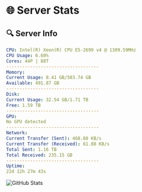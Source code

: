 # 🌐 Server Stats
## 🔍 Server Info
```yaml
CPU: Intel(R) Xeon(R) CPU E5-2699 v4 @ 1309.59MHz
CPU Usage: 6.60%
Cores: 44P | 88T
-----------------------------------
Memory:
Current Usage: 8.41 GB/503.74 GB
Available: 491.87 GB
-----------------------------------
Disk:
Current Usage: 32.54 GB/1.71 TB
Free: 1.59 TB
-----------------------------------
GPU:
No GPU detected
-----------------------------------
Network:
Current Transfer (Sent): 468.08 KB/s
Current Transfer (Received): 61.08 KB/s
Total Sent: 1.16 TB
Total Received: 235.15 GB
-----------------------------------
Uptime:
22d 12h 27m 43s
```
![GitHub Stats](https://img.shields.io/badge/Updated-2025-05-12_05:36:31-blue)